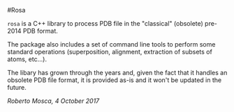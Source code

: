#Rosa

``rosa`` is a C++ library to process PDB file in the "classical" (obsolete) pre-2014 PDB format.

The package also includes a set of command line tools to perform some standard operations (superposition, alignment,
extraction of subsets of atoms, etc...).

The libary has grown through the years and, given the fact that it handles an obsolete PDB file format, it is provided
as-is and it won't be updated in the future.

*Roberto Mosca, 4 October 2017*
